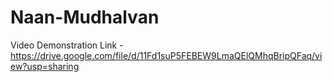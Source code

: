 # Naan-Mudhalvan

Video Demonstration Link - https://drive.google.com/file/d/11Fd1suP5FEBEW9LmaQElQMhqBripQFaq/view?usp=sharing
